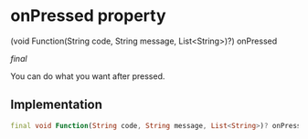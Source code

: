 


# onPressed property







(void Function(String code, String message, List&lt;String>)?) onPressed
  
_<span class="feature">final</span>_



<p>You can do what you want after pressed.</p>



## Implementation

```dart
final void Function(String code, String message, List<String>)? onPressed;
```







